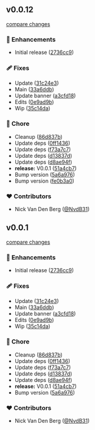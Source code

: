 
## v0.0.12

[compare changes](https://github.com/NvdB31/nuxt-editable/compare/v0.0.5...v0.0.12)

### 🚀 Enhancements

- Initial release ([2736cc9](https://github.com/NvdB31/nuxt-editable/commit/2736cc9))

### 🩹 Fixes

- Update ([31c24e3](https://github.com/NvdB31/nuxt-editable/commit/31c24e3))
- Main ([33a6ddb](https://github.com/NvdB31/nuxt-editable/commit/33a6ddb))
- Update banner ([a3cfd18](https://github.com/NvdB31/nuxt-editable/commit/a3cfd18))
- Edits ([0e9ad9b](https://github.com/NvdB31/nuxt-editable/commit/0e9ad9b))
- Wip ([35c14da](https://github.com/NvdB31/nuxt-editable/commit/35c14da))

### 🏡 Chore

- Cleanup ([86d837b](https://github.com/NvdB31/nuxt-editable/commit/86d837b))
- Update deps ([0ff1436](https://github.com/NvdB31/nuxt-editable/commit/0ff1436))
- Update deps ([f73a7c7](https://github.com/NvdB31/nuxt-editable/commit/f73a7c7))
- Update deps ([d13837d](https://github.com/NvdB31/nuxt-editable/commit/d13837d))
- Update deps ([d8ae94f](https://github.com/NvdB31/nuxt-editable/commit/d8ae94f))
- **release:** V0.0.1 ([51a4cb7](https://github.com/NvdB31/nuxt-editable/commit/51a4cb7))
- Bump version ([5a6a976](https://github.com/NvdB31/nuxt-editable/commit/5a6a976))
- Bump version ([fe0b3a0](https://github.com/NvdB31/nuxt-editable/commit/fe0b3a0))

### ❤️ Contributors

- Nick Van Den Berg ([@NvdB31](http://github.com/NvdB31))

## v0.0.1

[compare changes](https://github.com/NvdB31/nuxt-editable/compare/v0.0.5...v0.0.1)

### 🚀 Enhancements

- Initial release ([2736cc9](https://github.com/NvdB31/nuxt-editable/commit/2736cc9))

### 🩹 Fixes

- Update ([31c24e3](https://github.com/NvdB31/nuxt-editable/commit/31c24e3))
- Main ([33a6ddb](https://github.com/NvdB31/nuxt-editable/commit/33a6ddb))
- Update banner ([a3cfd18](https://github.com/NvdB31/nuxt-editable/commit/a3cfd18))
- Edits ([0e9ad9b](https://github.com/NvdB31/nuxt-editable/commit/0e9ad9b))
- Wip ([35c14da](https://github.com/NvdB31/nuxt-editable/commit/35c14da))

### 🏡 Chore

- Cleanup ([86d837b](https://github.com/NvdB31/nuxt-editable/commit/86d837b))
- Update deps ([0ff1436](https://github.com/NvdB31/nuxt-editable/commit/0ff1436))
- Update deps ([f73a7c7](https://github.com/NvdB31/nuxt-editable/commit/f73a7c7))
- Update deps ([d13837d](https://github.com/NvdB31/nuxt-editable/commit/d13837d))
- Update deps ([d8ae94f](https://github.com/NvdB31/nuxt-editable/commit/d8ae94f))
- **release:** V0.0.1 ([51a4cb7](https://github.com/NvdB31/nuxt-editable/commit/51a4cb7))
- Bump version ([5a6a976](https://github.com/NvdB31/nuxt-editable/commit/5a6a976))

### ❤️ Contributors

- Nick Van Den Berg ([@NvdB31](http://github.com/NvdB31))

